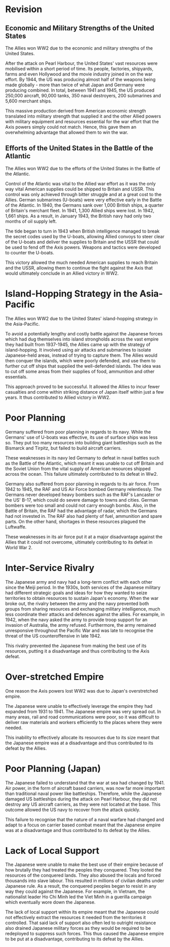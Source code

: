 # Revision
## Economic and Military Strengths of the United States

The Allies won WW2 due to the economic and military strengths of the United States.

After the attack on Pearl Harbour, the United States' vast resources were mobilised within a short period of time. Its people, factories, shipyards, farms and even Hollywood and the movie industry joined in on the war effort. By 1944, the US was producing almost half of the weapons being made globally - more than twice of what Japan and Germany were producing combined. In total, between 1941 and 1945, the US produced 250,000 aircraft, 90,000 tanks, 350 naval destroyers, 200 submarines
and 5,600  merchant ships.

This massive production derived from American economic strength translated into military strength that supplied it and the other Allied powers with military equipment and resources essential for the war effort that the Axis powers simply could not match. Hence, this gave them an overwhelming advantage that allowed them to win the war.

## Efforts of the United States in the Battle of the Atlantic

The Allies won WW2 due to the efforts of the United States in the Battle of the Atlantic.

Control of the Atlantic was vital to the Allied war effort as it was the only way vital American supplies could be shipped to Britain and USSR. This control was only achieved through bitter struggle and at a great cost to the Allies. German submarines (U-boats) were very effective early in the Battle of the Atlantic. In 1940, the Germans sank over 1,000 British ships, a quarter of Britain's merchant fleet. In 1941, 1,300 Allied ships were lost. In 1942, 1,661 ships. As a result,
in January 1943, the British navy had only two months of oil supply left.

The tide began to turn in 1943 when British intelligence managed to break the secret codes used by the U-boats, allowing Allied convoys to steer clear of the U-boats and deliver the supplies to Britain and the USSR that could be used to fend off the Axis powers. Weapons and tactics were developed to counter the U-boats.

This victory allowed the much needed American supplies to reach Britain and the USSR, allowing them to continue the fight against the Axis that would ultimately conclude in an Allied victory in WW2.

# Island-Hopping Strategy in the Asia-Pacific

The Allies won WW2 due to the United States' island-hopping strategy in the Asia-Pacific.

To avoid a potentially lengthy and costly battle against the Japanese forces which had dug themselves into island strongholds across the vast empire they had built from 1937-1945, the Allies came up with the strategy of island-hopping. It involved using air attacks and submarines to isolate Japanese-held areas, instead of trying to capture them. The Allies would then conquer the islands, which were poorly defended, and use them to further cut off ships that supplied the
well-defended islands. The idea was to cut off some areas from their supplies of food, ammunition and other essentials.

This approach proved to be successful. It allowed the Allies to incur fewer casualties and come within striking distance of Japan itself within just a few years. It thus contributed to Allied victory in WW2.

# Poor Planning

Germany suffered from poor planning in regards to its navy. While the Germans' use of U-boats was effective, its use of surface ships was less so. They put too many resources into building giant battleships such as the Bismarck and Tirpitz, but failed to build aircraft carriers.

These weaknesses in its navy led Germany to defeat in naval battles such as the Battle of the Atlantic, which meant it was unable to cut off Britain and the Soviet Union from the vital supply of American resources shipped across the ocean. This failure ultimately contributed to its defeat in Ww2.

Germany also suffered from poor planning in regards to its air force. From 1942 to 1945, the RAF and US Air Force bombed Germany relentlessly. The Germans never developed heavy bombers such as the RAF's Lancaster or the US' B-17, which could do severe damage to towns and cities. German bombers were too small and could not carry enough bombs. Also, in the Battle of Britain, the RAF had the advantage of radar, which the Germans had not invested in. The RAF also had plenty of fuel, ammunition and spare parts. On the other hand, shortages in these resources plagued the Luftwaffe.

These weaknesses in its air force put it at a major disadvantage against the Allies that it could not overcome, ultimately contributing to its defeat in World War 2.

# Inter-Service Rivalry
The Japanese army and navy had a long-term conflict with each other since the Meiji period. In the 1930s, both services of the Japanese military had different strategic goals and ideas for how they wanted to seize territories to obtain resources to sustain Japan's economy. When the war broke out, the rivalry between the army and the navy prevented both groups from sharing resources and exchanging military intelligence, much less coordinate their attacks and defences against the
allies. For example, in 1942, when the navy asked the army to provide troop support for an invasion of Australia, the army refused. Furthermore, the army remained unresponsive throughout the Pacific War and was late to recognise the threat of the US counteroffensive in late 1942.

This rivalry prevented the Japanese from making the best use of its resources, putting it a disadvantage and thus contributing to the Axis defeat.

# Over-stretched Empire

One reason the Axis powers lost WW2 was due to Japan's overstretched empire.

The Japanese were unable to effectively leverage the empire they had expanded from 1931 to 1941. The Japanese empire was very spread out. In many areas, rail and road communications were poor, so it was difficult to deliver raw materials and workers efficiently to the places where they were needed.

This inability to effectively allocate its resources due to its size meant that the Japanese empire was at a disadvantage and thus contributed to its defeat by the Allies.

# Poor Planning (Japan)

The Japanese failed to understand that the war at sea had changed by 1941. Air power, in the form of aircraft based carriers, was now far more important than traditional naval power like battleships. Therefore, while the Japanese damaged US battleships during the attack on Pearl Harbour, they did not destroy any US aircraft carriers, as they were not located at the base. This outcome allowed the US navy to recover from the attack quickly.

This failure to recognise that the nature of a naval warfare had changed and adapt to a focus on carrier based combat meant that the Japanese empire was at a disadvantage and thus contributed to its defeat by the Allies. 

# Lack of Local Support

The Japanese were unable to make the best use of their empire because of how brutally they had treated the peoples they conquered. They looted the resources of the conquered lands. They also abused the locals and forced thousands into slave labour. This resulted in millions of civilian deaths under Japanese rule. As a result, the conquered peoples began to resist in any way they could against the Japanese. For example, in Vietnam, the nationalist leader Ho Chi Minh led the Viet
Minh in a guerilla campaign which eventually wore down the Japanese.

The lack of local support within its empire meant that the Japanese could not effectively extract the resources it needed from the territories it controlled. That said lack of support also often led to outright resistance also drained Japanese military forces as they would be required to be redeployed to suppress such forces. This thus caused the Japanese empire to be put at a disadvantage, contributing to its defeat by the Allies.





